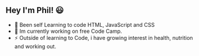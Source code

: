 <h2>Hey I'm Phil! 😃</h2>   

- 🧠 Been self Learning to code HTML, JavaScript and CSS
- 🦾 Im currently working on free Code Camp.
- ⚡ Outside of learning to Code, i have growing interest in health, nutrition and working out.
